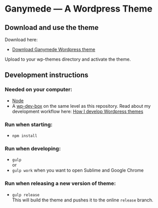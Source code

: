 # Ganymede — A Wordpress Theme

## Download and use the theme

Download here:    
- [Download Ganymede Wordpress theme](https://github.com/reinier/ganymede/archive/release.zip)

Upload to your wp-themes directory and activate the theme.


## Development instructions

### Needed on your computer:
- [Node](https://nodejs.org)
- A [wp-dev-box](https://github.com/reinier/wp-dev-box) on the same level as this repository. Read about my development workflow here: [How I develop Wordpress themes](https://gist.github.com/reinier/c806c5ec8ad3e6906e66)

### Run when starting:
- `npm install`

### Run when developing:
- `gulp`    
or
- `gulp work` when you want to open Sublime and Google Chrome

### Run when releasing a new version of theme:
- `gulp release`    
  This will build the theme and pushes it to the online `release` branch.
